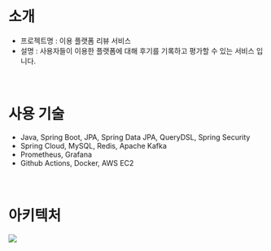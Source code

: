 # 소개
- 프로젝트명 : 이용 플랫폼 리뷰 서비스<br/>
- 설명 : 사용자들이 이용한 플랫폼에 대해 후기를 기록하고 평가할 수 있는 서비스 입니다.<br/><br/><br/>

# 사용 기술
- Java, Spring Boot, JPA, Spring Data JPA, QueryDSL, Spring Security
- Spring Cloud, MySQL, Redis, Apache Kafka
- Prometheus, Grafana
- Github Actions, Docker, AWS EC2<br/><br/><br/>

# 아키텍처
<img src="https://i.imgur.com/yuHgQwi.jpeg"/>
<br/>
<br/>
